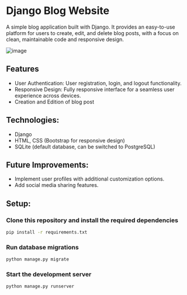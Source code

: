 # Django Blog Website

A simple blog application built with Django. It provides an easy-to-use platform for users to create, edit, and delete blog posts, with a focus on clean, maintainable code and responsive design.

![image](blog.gif)


## Features

* User Authentication: User registration, login, and logout functionality.
* Responsive Design: Fully responsive interface for a seamless user experience across devices.
* Creation and Edition of blog post


## Technologies:
* Django
* HTML, CSS (Bootstrap for responsive design)
* SQLite (default database, can be switched to PostgreSQL)


## Future Improvements:
    
* Implement user profiles with additional customization options.
* Add social media sharing features.


## Setup:
### Clone this repository and install the required dependencies
```bash
pip install -r requirements.txt
```
   

### Run database migrations
```bash
python manage.py migrate
```


### Start the development server
```bash
python manage.py runserver
```

